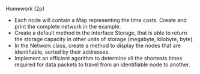 Homework (2p) 

<ul>
<li>Each node will contain a Map representing the time costs. Create and print the complete network in the example. </li>
<li>Create a default method in the interface Storage, that is able to return the storage capacity in other units of storage (megabyte, kilobyte, byte). </li>
<li>In the Network class, create a method to display the nodes that are identifiable, sorted by their addresses. </li>
<li>Implement an efficient agorithm to determine all the shortests times required for data packets to travel from an identifiable node to another. </li>
</ul>
